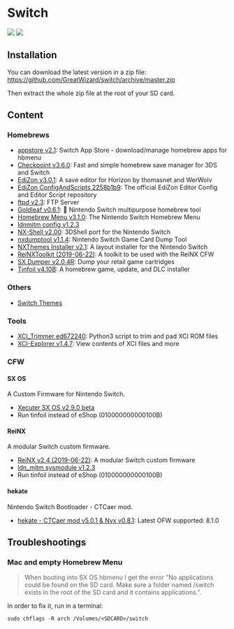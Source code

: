 # Switch

![](https://img.shields.io/badge/switch-sx--os-red.svg)
![](https://img.shields.io/badge/switch-sdfiles-orange.svg)

## Installation

You can download the latest version in a zip file: https://github.com/GreatWizard/switch/archive/master.zip

Then extract the whole zip file at the root of your SD card.

## Content

### Homebrews

- [appstore v2.1](https://github.com/vgmoose/appstorenx): Switch App Store - download/manage homebrew apps for hbmenu
- [Checkpoint v3.6.0](https://github.com/BernardoGiordano/Checkpoint/): Fast and simple homebrew save manager for 3DS and Switch
- [EdiZon v3.0.1](https://github.com/thomasnet-mc/EdiZon): A save editor for Horizon by thomasnet and WerWolv
- [EdiZon ConfigAndScripts 2258b1b9](https://github.com/WerWolv98/EdiZon_ConfigsAndScripts): The official EdiZon Editor Config and Editor Script repository
- [ftpd v2.3](https://github.com/mtheall/ftpd): FTP Server
- [Goldleaf v0.6.1](https://github.com/XorTroll/Goldleaf): 🍂 Nintendo Switch multipurpose homebrew tool
- [Homebrew Menu v3.1.0](https://github.com/switchbrew/nx-hbmenu): The Nintendo Switch Homebrew Menu
- [ldnmitm config v1.2.3](https://github.com/spacemeowx2/ldn_mitm)
- [NX-Shell v2.00](https://github.com/joel16/NX-Shell): 3DShell port for the Nintendo Switch
- [nxdumptool v1.1.4](https://github.com/DarkMatterCore/gcdumptool): Nintendo Switch Game Card Dump Tool
- [NXThemes Installer v2.1](https://github.com/exelix11/SwitchThemeInjector): A layout installer for the Nintendo Switch
- [ReiNXToolkit (2019-06-22)](https://github.com/Reisyukaku/ReiNXToolkit): A toolkit to be used with the ReiNX CFW
- [SX Dumper v2.0.4R](https://sx.xecuter.com/): Dump your retail game cartridges
- [Tinfoil v4.10B](https://github.com/digableinc/tinfoil): A homebrew game, update, and DLC installer

### Others

- [Switch Themes](https://suchmememanyskill.github.io/Themes/Switch_Themes/)

### Tools

- [XCI_Trimmer ed672240](https://github.com/AnalogMan151/XCI_Trimmer): Python3 script to trim and pad XCI ROM files
- [XCI-Explorer v1.4.7](https://github.com/StudentBlake/XCI-Explorer): View contents of XCI files and more

### CFW

#### SX OS

A Custom Firmware for Nintendo Switch.

- [Xecuter SX OS v2.9.0 beta](https://sx.xecuter.com/)
- Run tinfoil instead of eShop (010000000000100B)

#### ReiNX

A modular Switch custom firmware.

- [ReiNX v2.4 (2019-06-22)](https://reinx.guide/builds): A modular Switch custom firmware
- [ldn_mitm sysmodule v1.2.3](https://github.com/spacemeowx2/ldn_mitm)
- Run tinfoil instead of eShop (010000000000100B)

#### hekate

Nintendo Switch Bootloader - CTCaer mod.

- [hekate - CTCaer mod v5.0.1 & Nyx v0.8.1](https://github.com/CTCaer/hekate): Latest OFW supported: 8.1.0

## Troubleshootings

### Mac and empty Homebrew Menu

> When booting into SX OS hbmenu I get the error "No applications could be found on the SD card. Make sure a folder named /switch exists in the root of the SD card and it contains applications.".

In order to fix it, run in a terminal:

```
sudo chflags -R arch /Volumes/<SDCARD>/switch
```

